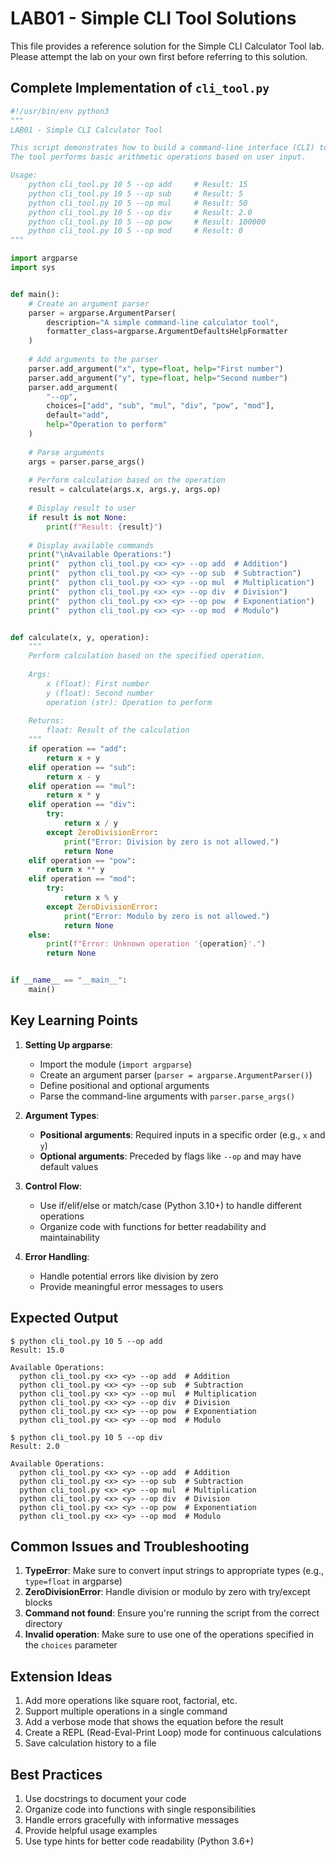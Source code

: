# LAB01 - Simple CLI Tool Solutions

This file provides a reference solution for the Simple CLI Calculator Tool lab. Please attempt the lab on your own first before referring to this solution.

## Complete Implementation of `cli_tool.py`

```python
#!/usr/bin/env python3
"""
LAB01 - Simple CLI Calculator Tool

This script demonstrates how to build a command-line interface (CLI) tool using argparse.
The tool performs basic arithmetic operations based on user input.

Usage:
    python cli_tool.py 10 5 --op add     # Result: 15
    python cli_tool.py 10 5 --op sub     # Result: 5
    python cli_tool.py 10 5 --op mul     # Result: 50
    python cli_tool.py 10 5 --op div     # Result: 2.0
    python cli_tool.py 10 5 --op pow     # Result: 100000
    python cli_tool.py 10 5 --op mod     # Result: 0
"""

import argparse
import sys


def main():
    # Create an argument parser
    parser = argparse.ArgumentParser(
        description="A simple command-line calculator tool",
        formatter_class=argparse.ArgumentDefaultsHelpFormatter
    )
    
    # Add arguments to the parser
    parser.add_argument("x", type=float, help="First number")
    parser.add_argument("y", type=float, help="Second number")
    parser.add_argument(
        "--op", 
        choices=["add", "sub", "mul", "div", "pow", "mod"], 
        default="add", 
        help="Operation to perform"
    )
    
    # Parse arguments
    args = parser.parse_args()
    
    # Perform calculation based on the operation
    result = calculate(args.x, args.y, args.op)
    
    # Display result to user
    if result is not None:
        print(f"Result: {result}")
    
    # Display available commands
    print("\nAvailable Operations:")
    print("  python cli_tool.py <x> <y> --op add  # Addition")
    print("  python cli_tool.py <x> <y> --op sub  # Subtraction")
    print("  python cli_tool.py <x> <y> --op mul  # Multiplication")
    print("  python cli_tool.py <x> <y> --op div  # Division")
    print("  python cli_tool.py <x> <y> --op pow  # Exponentiation")
    print("  python cli_tool.py <x> <y> --op mod  # Modulo")


def calculate(x, y, operation):
    """
    Perform calculation based on the specified operation.
    
    Args:
        x (float): First number
        y (float): Second number
        operation (str): Operation to perform
        
    Returns:
        float: Result of the calculation
    """
    if operation == "add":
        return x + y
    elif operation == "sub":
        return x - y
    elif operation == "mul":
        return x * y
    elif operation == "div":
        try:
            return x / y
        except ZeroDivisionError:
            print("Error: Division by zero is not allowed.")
            return None
    elif operation == "pow":
        return x ** y
    elif operation == "mod":
        try:
            return x % y
        except ZeroDivisionError:
            print("Error: Modulo by zero is not allowed.")
            return None
    else:
        print(f"Error: Unknown operation '{operation}'.")
        return None


if __name__ == "__main__":
    main()
```

## Key Learning Points

1. **Setting Up argparse**:
   - Import the module (`import argparse`)
   - Create an argument parser (`parser = argparse.ArgumentParser()`)
   - Define positional and optional arguments
   - Parse the command-line arguments with `parser.parse_args()`

2. **Argument Types**:
   - **Positional arguments**: Required inputs in a specific order (e.g., `x` and `y`)
   - **Optional arguments**: Preceded by flags like `--op` and may have default values

3. **Control Flow**:
   - Use if/elif/else or match/case (Python 3.10+) to handle different operations
   - Organize code with functions for better readability and maintainability

4. **Error Handling**:
   - Handle potential errors like division by zero
   - Provide meaningful error messages to users

## Expected Output

```
$ python cli_tool.py 10 5 --op add
Result: 15.0

Available Operations:
  python cli_tool.py <x> <y> --op add  # Addition
  python cli_tool.py <x> <y> --op sub  # Subtraction
  python cli_tool.py <x> <y> --op mul  # Multiplication
  python cli_tool.py <x> <y> --op div  # Division
  python cli_tool.py <x> <y> --op pow  # Exponentiation
  python cli_tool.py <x> <y> --op mod  # Modulo

$ python cli_tool.py 10 5 --op div
Result: 2.0

Available Operations:
  python cli_tool.py <x> <y> --op add  # Addition
  python cli_tool.py <x> <y> --op sub  # Subtraction
  python cli_tool.py <x> <y> --op mul  # Multiplication
  python cli_tool.py <x> <y> --op div  # Division
  python cli_tool.py <x> <y> --op pow  # Exponentiation
  python cli_tool.py <x> <y> --op mod  # Modulo
```

## Common Issues and Troubleshooting

1. **TypeError**: Make sure to convert input strings to appropriate types (e.g., `type=float` in argparse)
2. **ZeroDivisionError**: Handle division or modulo by zero with try/except blocks
3. **Command not found**: Ensure you're running the script from the correct directory
4. **Invalid operation**: Make sure to use one of the operations specified in the `choices` parameter

## Extension Ideas

1. Add more operations like square root, factorial, etc.
2. Support multiple operations in a single command
3. Add a verbose mode that shows the equation before the result
4. Create a REPL (Read-Eval-Print Loop) mode for continuous calculations
5. Save calculation history to a file

## Best Practices

1. Use docstrings to document your code
2. Organize code into functions with single responsibilities
3. Handle errors gracefully with informative messages
4. Provide helpful usage examples
5. Use type hints for better code readability (Python 3.6+) 